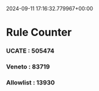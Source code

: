 2024-09-11 17:16:32.779967+00:00
# Rule Counter 
 ### UCATE : 505474

 ### Veneto : 83719

 ### Allowlist : 13930